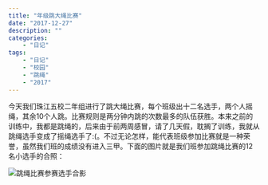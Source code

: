 ```yaml
---
title: "年级跳大绳比赛"
date: "2017-12-27"
description: ""
categories:
    - "日记"
tags:
    - "日记"
    - "校园"
    - "跳绳"
    - "2017"
---
```


今天我们珠江五校二年组进行了跳大绳比赛，每个班级出十二名选手，两个人摇绳，其余10个人跳。比赛规则是两分钟内跳的次数最多的队伍获胜。本来之前的训练中，我都是跳绳的，后来由于前两周感冒，请了几天假，耽搁了训练，我就从跳绳选手变成了摇绳选手了:(。不过无论怎样，能代表班级参加比赛就是一种荣誉，虽然我们班的成绩没有进入三甲。下面的图片就是我们班参加跳绳比赛的12名小选手的合照：

![跳绳比赛参赛选手合影](http://image.tonybai.com/img/201712/diary_20171227_1.jpg)

